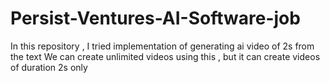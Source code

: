 # Persist-Ventures-AI-Software-job
In this repository , I tried implementation of generating ai video of 2s from the text
We can create unlimited videos using this , but it can create videos of duration 2s only
